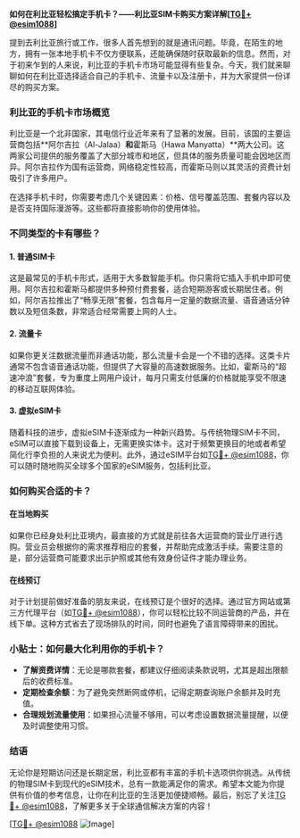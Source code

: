 **如何在利比亚轻松搞定手机卡？——利比亚SIM卡购买方案详解[[TG💪+ @esim1088](https://t.me/s/esim1088)]**

提到去利比亚旅行或工作，很多人首先想到的就是通讯问题。毕竟，在陌生的地方，拥有一张本地手机卡不仅方便联系，还能确保随时获取最新的信息。然而，对于初来乍到的人来说，利比亚的手机卡市场可能显得有些复杂。今天，我们就来聊聊如何在利比亚选择适合自己的手机卡、流量卡以及注册卡，并为大家提供一份详尽的购买方案。

### 利比亚的手机卡市场概览

利比亚是一个北非国家，其电信行业近年来有了显著的发展。目前，该国的主要运营商包括**阿尔吉拉（Al-Jalaa）**和**霍斯马（Hawa Manyatta）**两大公司。这两家公司提供的服务覆盖了大部分城市和地区，但具体的服务质量可能会因地区而异。阿尔吉拉作为国有运营商，网络稳定性较高，而霍斯马则以其灵活的资费计划吸引了许多用户。

在选择手机卡时，你需要考虑几个关键因素：价格、信号覆盖范围、套餐内容以及是否支持国际漫游等。这些都将直接影响你的使用体验。

### 不同类型的卡有哪些？

#### 1. **普通SIM卡**
这是最常见的手机卡形式，适用于大多数智能手机。你只需将它插入手机中即可使用。阿尔吉拉和霍斯马都提供多种预付费套餐，适合短期游客或长期居住者。例如，阿尔吉拉推出了“畅享无限”套餐，包含每月一定量的数据流量、语音通话分钟数以及短信条数，非常适合经常需要上网的人士。

#### 2. **流量卡**
如果你更关注数据流量而非通话功能，那么流量卡会是一个不错的选择。这类卡片通常不包含语音通话功能，但提供了大容量的高速数据服务。比如，霍斯马的“超速冲浪”套餐，专为重度上网用户设计，每月只需支付低廉的价格就能享受不限速的移动互联网体验。

#### 3. **虚拟eSIM卡**
随着科技的进步，虚拟eSIM卡逐渐成为一种新兴趋势。与传统物理SIM卡不同，eSIM可以直接下载到设备上，无需更换实体卡。这对于频繁更换目的地或者希望简化行李负担的人来说尤为便利。此外，通过eSIM平台如[TG💪+ @esim1088](https://t.me/s/esim1088)，你可以随时随地购买全球多个国家的eSIM服务，包括利比亚。

### 如何购买合适的卡？

#### 在当地购买
如果你已经身处利比亚境内，最直接的方式就是前往各大运营商的营业厅进行选购。营业员会根据你的需求推荐相应的套餐，并帮助完成激活手续。需要注意的是，部分运营商可能要求出示护照或其他有效身份证件才能办理业务。

#### 在线预订
对于计划提前做好准备的朋友来说，在线预订是个很好的选择。通过官方网站或第三方代理平台（如[TG💪+ @esim1088](https://t.me/s/esim1088)），你可以轻松比较不同运营商的产品，并在线下单。这种方式省去了现场排队的时间，同时也避免了语言障碍带来的困扰。

### 小贴士：如何最大化利用你的手机卡？

- **了解资费详情**：无论是哪款套餐，都建议仔细阅读条款说明，尤其是超出限额后的收费标准。
- **定期检查余额**：为了避免突然断网或停机，记得定期查询账户余额并及时充值。
- **合理规划流量使用**：如果担心流量不够用，可以考虑设置数据流量提醒，以便及时调整使用习惯。

### 结语

无论你是短期访问还是长期定居，利比亚都有丰富的手机卡选项供你挑选。从传统的物理SIM卡到现代的eSIM技术，总有一款能满足你的需求。希望本文能为你提供有价值的参考信息，让你在利比亚的生活更加便捷顺畅。最后，别忘了关注[TG💪+ @esim1088](https://t.me/s/esim1088)，了解更多关于全球通信解决方案的内容！

[[TG💪+ @esim1088](https://t.me/s/esim1088) ![Image](https://i.postimg.cc/4NQfJmqS/Snipaste-2025-05-13-00-14-12.png)]